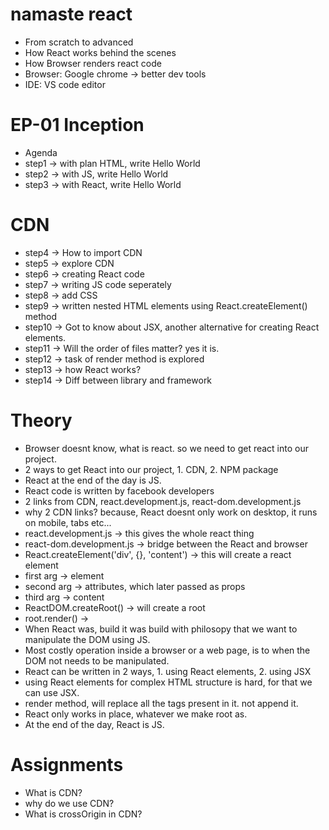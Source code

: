 # namaste react

- From scratch to advanced
- How React works behind the scenes
- How Browser renders react code
- Browser: Google chrome -> better dev tools
- IDE: VS code editor

# EP-01 Inception

- Agenda
- step1 -> with plan HTML, write Hello World
- step2 -> with JS, write Hello World
- step3 -> with React, write Hello World

# CDN

- step4 -> How to import CDN
- step5 -> explore CDN
- step6 -> creating React code
- step7 -> writing JS code seperately
- step8 -> add CSS
- step9 -> written nested HTML elements using React.createElement() method
- step10 -> Got to know about JSX, another alternative for creating React elements.
- step11 -> Will the order of files matter? yes it is.
- step12 -> task of render method is explored
- step13 -> how React works?
- step14 -> Diff between library and framework

# Theory

- Browser doesnt know, what is react. so we need to get react into our project.
- 2 ways to get React into our project, 1. CDN, 2. NPM package
- React at the end of the day is JS.
- React code is written by facebook developers
- 2 links from CDN, react.development.js, react-dom.development.js
- why 2 CDN links? because, React doesnt only work on desktop, it runs on mobile, tabs etc...
- react.development.js -> this gives the whole react thing
- react-dom.development.js -> bridge between the React and browser
- React.createElement('div', {}, 'content') -> this will create a react element
- first arg -> element
- second arg -> attributes, which later passed as props
- third arg -> content
- ReactDOM.createRoot() -> will create a root
- root.render() ->
- When React was, build it was build with philosopy that we want to manipulate the DOM using JS.
- Most costly operation inside a browser or a web page, is to when the DOM not needs to be manipulated.
- React can be written in 2 ways, 1. using React elements, 2. using JSX
- using React elements for complex HTML structure is hard, for that we can use JSX.
- render method, will replace all the tags present in it. not append it.
- React only works in place, whatever we make root as.
- At the end of the day, React is JS.

# Assignments

- What is CDN?
- why do we use CDN?
- What is crossOrigin in CDN?
